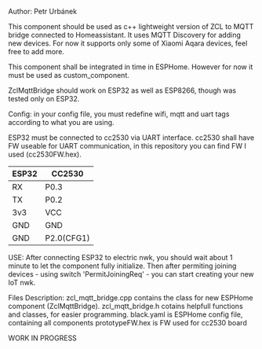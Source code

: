 Author: Petr Urbánek

This component should be used as c++ lightweight version of ZCL to MQTT bridge connected to Homeassistant. It uses MQTT Discovery for adding new devices.
For now it supports only some of Xiaomi Aqara devices, feel free to add more.

This component shall be integrated in time in ESPHome. However for now it must be used as custom_component.

ZclMqttBridge should work on ESP32 as well as ESP8266, though was tested only on ESP32.


Config:
in your config file, you must redefine wifi, mqtt and uart tags according to what you are using.

ESP32 must be connected to cc2530 via UART interface.
cc2530 shall have FW useable for UART communication, in this repository you can find FW I used (cc2530FW.hex).

| ESP32 | CC2530 |
| ------- | ------- |
| RX   |   P0.3 |
| TX   |   P0.2 |
| 3v3  |   VCC  |
| GND  |   GND  |
| GND  |  P2.0(CFG1) |




USE:
After connecting ESP32 to electric nwk, you should wait about 1 minute to let the component fully initialize.
Then after permiting joining devices - using switch 'PermitJoiningReq' - you can start creating your new IoT nwk.




Files Description:
zcl_mqtt_bridge.cpp contains the class for new ESPHome component (ZclMqttBridge).
zcl_mqtt_bridge.h cotains helpfull functions and classes, for easier programming.
black.yaml is ESPHome config file, containing all components
prototypeFW.hex is FW used for cc2530 board


WORK IN PROGRESS
